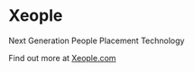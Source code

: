 # Xeople

Next Generation People Placement Technology

Find out more at [Xeople.com](https://xeople.com/)

